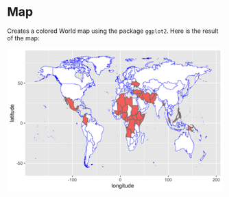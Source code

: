 # Map

Creates a colored World map using the package `ggplot2`. Here is the result of the map:

![High risk for kidnapping for Americans](unsafe-map-travel-ggplot.png)